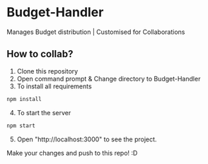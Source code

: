 # Budget-Handler

Manages Budget distribution | Customised for Collaborations

## How to collab?

1. Clone this repository
2. Open command prompt & Change directory to Budget-Handler
3. To install all requirements
```bash
npm install
```
4. To start the server
```bash
npm start
```
5. Open "http://localhost:3000" to see the project.

Make your changes and push to this repo! :D
